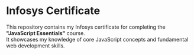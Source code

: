 # Infosys Certificate

This repository contains my Infosys certificate for completing the **"JavaScript Essentials"** course.  
It showcases my knowledge of core JavaScript concepts and fundamental web development skills.
